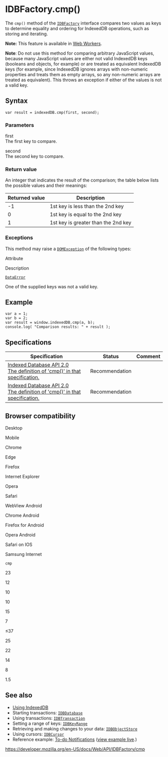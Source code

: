 # IDBFactory.cmp()

The `cmp()` method of the [`IDBFactory`](../idbfactory) interface compares two values as keys to determine equality and ordering for IndexedDB operations, such as storing and iterating.

**Note:** This feature is available in [Web Workers](../web_workers_api).

**Note**: Do not use this method for comparing arbitrary JavaScript values, because many JavaScript values are either not valid IndexedDB keys (booleans and objects, for example) or are treated as equivalent IndexedDB keys (for example, since IndexedDB ignores arrays with non-numeric properties and treats them as empty arrays, so any non-numeric arrays are treated as equivalent). This throws an exception if either of the values is not a valid key.

## Syntax

    var result = indexedDB.cmp(first, second);

### Parameters

first  
The first key to compare.

second  
The second key to compare.

### Return value

An integer that indicates the result of the comparison; the table below lists the possible values and their meanings:

<table><thead><tr class="header"><th>Returned value</th><th>Description</th></tr></thead><tbody><tr class="odd"><td>-1</td><td>1st key is less than the 2nd key</td></tr><tr class="even"><td>0</td><td>1st key is equal to the 2nd key</td></tr><tr class="odd"><td>1</td><td>1st key is greater than the 2nd key</td></tr></tbody></table>

### Exceptions

This method may raise a [`DOMException`](../domexception) of the following types:

Attribute

Description

[`DataError`](../domerror)

One of the supplied keys was not a valid key.

## Example

    var a = 1;
    var b = 2;
    var result = window.indexedDB.cmp(a, b);
    console.log( "Comparison results: " + result );

## Specifications

<table><thead><tr class="header"><th>Specification</th><th>Status</th><th>Comment</th></tr></thead><tbody><tr class="odd"><td><a href="https://www.w3.org/TR/IndexedDB/#dom-idbfactory-cmp">Indexed Database API 2.0<br />
<span class="small">The definition of 'cmp()' in that specification.</span></a></td><td><span class="spec-rec">Recommendation</span></td><td></td></tr><tr class="even"><td><a href="https://www.w3.org/TR/IndexedDB/#dom-idbfactory-cmp">Indexed Database API 2.0<br />
<span class="small">The definition of 'cmp()' in that specification.</span></a></td><td><span class="spec-rec">Recommendation</span></td><td></td></tr></tbody></table>

## Browser compatibility

Desktop

Mobile

Chrome

Edge

Firefox

Internet Explorer

Opera

Safari

WebView Android

Chrome Android

Firefox for Android

Opera Android

Safari on IOS

Samsung Internet

`cmp`

23

12

10

10

15

7

≤37

25

22

14

8

1.5

## See also

- [Using IndexedDB](../indexeddb_api/using_indexeddb)
- Starting transactions: [`IDBDatabase`](../idbdatabase)
- Using transactions: [`IDBTransaction`](../idbtransaction)
- Setting a range of keys: [`IDBKeyRange`](../idbkeyrange)
- Retrieving and making changes to your data: [`IDBObjectStore`](../idbobjectstore)
- Using cursors: [`IDBCursor`](../idbcursor)
- Reference example: [To-do Notifications](https://github.com/mdn/to-do-notifications/tree/gh-pages) ([view example live](https://mdn.github.io/to-do-notifications/).)

<a href="https://developer.mozilla.org/en-US/docs/Web/API/IDBFactory/cmp" class="_attribution-link">https://developer.mozilla.org/en-US/docs/Web/API/IDBFactory/cmp</a>
